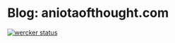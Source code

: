Blog: aniotaofthought.com
=========================

[![wercker status](https://app.wercker.com/status/a58b4aed4f5e91ae5e18e0780396ad36/s/master "wercker status")](https://app.wercker.com/project/byKey/a58b4aed4f5e91ae5e18e0780396ad36) 